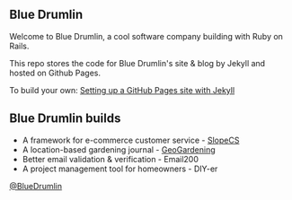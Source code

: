 ## Blue Drumlin

Welcome to Blue Drumlin, a cool software company building with Ruby on Rails.

This repo stores the code for Blue Drumlin's site & blog by Jekyll and hosted on Github Pages.

To build your own: [Setting up a GitHub Pages site with Jekyll](https://docs.github.com/en/pages/setting-up-a-github-pages-site-with-jekyll)


## Blue Drumlin builds
- A framework for e-commerce customer service - [SlopeCS](https://slopecs.com/)
- A location-based gardening journal - [GeoGardening](https://geogardening.app/)
- Better email validation & verification - Email200
- A project management tool for homeowners - DIY-er


[@BlueDrumlin](https://x.com/bluedrumlin)
